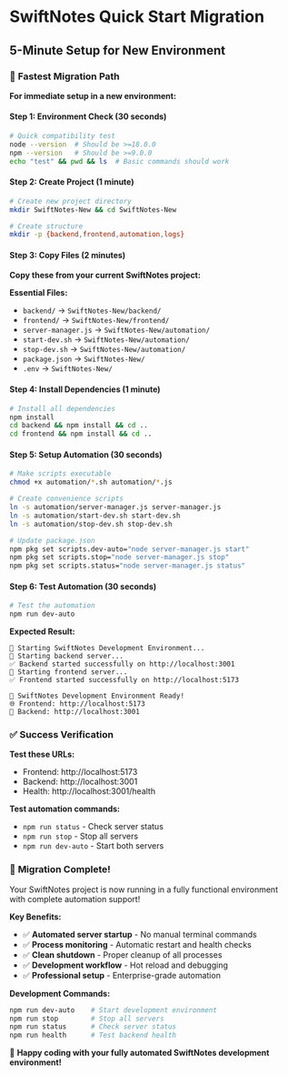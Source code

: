 # SwiftNotes Quick Start Migration
## 5-Minute Setup for New Environment

### 🚀 **Fastest Migration Path**

**For immediate setup in a new environment:**

#### **Step 1: Environment Check (30 seconds)**
```bash
# Quick compatibility test
node --version  # Should be >=18.0.0
npm --version   # Should be >=9.0.0
echo "test" && pwd && ls  # Basic commands should work
```

#### **Step 2: Create Project (1 minute)**
```bash
# Create new project directory
mkdir SwiftNotes-New && cd SwiftNotes-New

# Create structure
mkdir -p {backend,frontend,automation,logs}
```

#### **Step 3: Copy Files (2 minutes)**
**Copy these from your current SwiftNotes project:**

**Essential Files:**
- `backend/` → `SwiftNotes-New/backend/`
- `frontend/` → `SwiftNotes-New/frontend/`
- `server-manager.js` → `SwiftNotes-New/automation/`
- `start-dev.sh` → `SwiftNotes-New/automation/`
- `stop-dev.sh` → `SwiftNotes-New/automation/`
- `package.json` → `SwiftNotes-New/`
- `.env` → `SwiftNotes-New/`

#### **Step 4: Install Dependencies (1 minute)**
```bash
# Install all dependencies
npm install
cd backend && npm install && cd ..
cd frontend && npm install && cd ..
```

#### **Step 5: Setup Automation (30 seconds)**
```bash
# Make scripts executable
chmod +x automation/*.sh automation/*.js

# Create convenience scripts
ln -s automation/server-manager.js server-manager.js
ln -s automation/start-dev.sh start-dev.sh
ln -s automation/stop-dev.sh stop-dev.sh

# Update package.json
npm pkg set scripts.dev-auto="node server-manager.js start"
npm pkg set scripts.stop="node server-manager.js stop"
npm pkg set scripts.status="node server-manager.js status"
```

#### **Step 6: Test Automation (30 seconds)**
```bash
# Test the automation
npm run dev-auto
```

**Expected Result:**
```
🚀 Starting SwiftNotes Development Environment...
🔧 Starting backend server...
✅ Backend started successfully on http://localhost:3001
🎨 Starting frontend server...
✅ Frontend started successfully on http://localhost:5173

🎉 SwiftNotes Development Environment Ready!
🌐 Frontend: http://localhost:5173
🔧 Backend: http://localhost:3001
```

### ✅ **Success Verification**

**Test these URLs:**
- Frontend: http://localhost:5173
- Backend: http://localhost:3001
- Health: http://localhost:3001/health

**Test automation commands:**
- `npm run status` - Check server status
- `npm run stop` - Stop all servers
- `npm run dev-auto` - Start both servers

### 🎯 **Migration Complete!**

Your SwiftNotes project is now running in a fully functional environment with complete automation support!

**Key Benefits:**
- ✅ **Automated server startup** - No manual terminal commands
- ✅ **Process monitoring** - Automatic restart and health checks
- ✅ **Clean shutdown** - Proper cleanup of all processes
- ✅ **Development workflow** - Hot reload and debugging
- ✅ **Professional setup** - Enterprise-grade automation

**Development Commands:**
```bash
npm run dev-auto    # Start development environment
npm run stop        # Stop all servers
npm run status      # Check server status
npm run health      # Test backend health
```

🚀 **Happy coding with your fully automated SwiftNotes development environment!**
